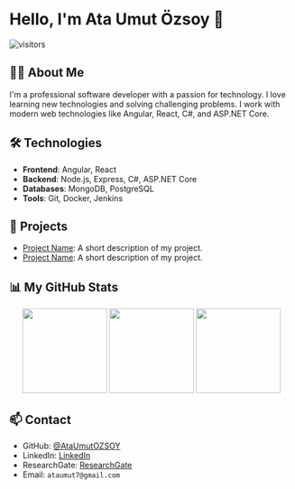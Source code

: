 # Hello, I'm Ata Umut Özsoy 👋
![visitors](https://visitor-badge.glitch.me/badge?page_id=AtaUmutOZSOY.AtaUmutOZSOY)

## 🙋‍♂️ About Me
I'm a professional software developer with a passion for technology. I love learning new technologies and solving challenging problems. I work with modern web technologies like Angular, React, C#, and ASP.NET Core.

## 🛠 Technologies
- **Frontend**: Angular, React
- **Backend**: Node.js, Express, C#, ASP.NET Core
- **Databases**: MongoDB, PostgreSQL
- **Tools**: Git, Docker, Jenkins

## 🔭 Projects
- [Project Name](project-link): A short description of my project.
- [Project Name](project-link): A short description of my project.

## 📊 My GitHub Stats

<p align="center">
  <img src="https://github-readme-streak-stats.herokuapp.com/?user=AtaUmutOZSOY&theme=radical&hide_border=true" height="150">
  <img src="https://github-readme-stats.vercel.app/api?username=AtaUmutOZSOY&show_icons=true&theme=radical&hide_border=true" height="150">
  <img src="https://github-readme-stats.vercel.app/api/top-langs/?username=AtaUmutOZSOY&theme=radical&hide_border=true&layout=compact" height="150">
</p>

## 📫 Contact
- GitHub: [@AtaUmutOZSOY](https://github.com/AtaUmutOZSOY)
- LinkedIn: [LinkedIn](https://www.linkedin.com/in/ata-umut-%C3%B6zsoy/)
- ResearchGate: [ResearchGate](https://www.researchgate.net/profile/Ata-Ozsoy)
- Email: `ataumut7@gmail.com`
